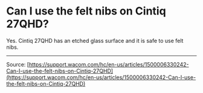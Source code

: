 # Can I use the felt nibs on Cintiq 27QHD?

Yes. Cintiq 27QHD has an etched glass surface and it is safe to use felt nibs.

---
Source: [https://support.wacom.com/hc/en-us/articles/1500006330242-Can-I-use-the-felt-nibs-on-Cintiq-27QHD](https://support.wacom.com/hc/en-us/articles/1500006330242-Can-I-use-the-felt-nibs-on-Cintiq-27QHD)

